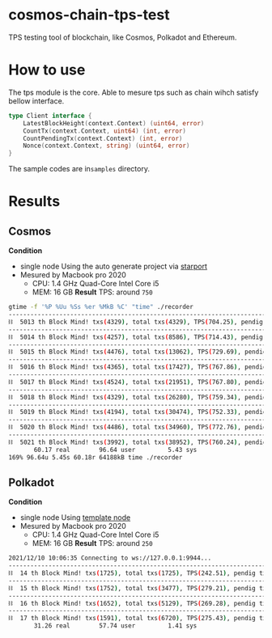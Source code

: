 # cosmos-chain-tps-test
TPS testing tool of blockchain, like Cosmos, Polkadot and Ethereum.

# How to use
The tps module is the core. Able to mesure tps such as chain wihch satisfy bellow interface.
```go
type Client interface {
	LatestBlockHeight(context.Context) (uint64, error)
	CountTx(context.Context, uint64) (int, error)
	CountPendingTx(context.Context) (int, error)
	Nonce(context.Context, string) (uint64, error)
}
```
The sample codes are in`samples` directory.


# Results
## Cosmos
**Condition**
- single node
Using the auto generate project via [starport](https://github.com/tendermint/starport)
- Mesured by Macbook pro 2020
  - CPU: 1.4 GHz Quad-Core Intel Core i5
  - MEM: 16 GB
**Result**
TPS: around `750`
```sh
gtime -f '%P %Uu %Ss %er %MkB %C' "time" ./recorder
------------------------------------------------------------------------------------
⛓  5013 th Block Mind! txs(4329), total txs(4329), TPS(704.25), pendig txs(5515)
------------------------------------------------------------------------------------
⛓  5014 th Block Mind! txs(4257), total txs(8586), TPS(714.43), pendig txs(5446)
------------------------------------------------------------------------------------
⛓  5015 th Block Mind! txs(4476), total txs(13062), TPS(729.69), pendig txs(5872)
------------------------------------------------------------------------------------
⛓  5016 th Block Mind! txs(4365), total txs(17427), TPS(767.86), pendig txs(5343)
------------------------------------------------------------------------------------
⛓  5017 th Block Mind! txs(4524), total txs(21951), TPS(767.80), pendig txs(5539)
------------------------------------------------------------------------------------
⛓  5018 th Block Mind! txs(4329), total txs(26280), TPS(759.34), pendig txs(5538)
------------------------------------------------------------------------------------
⛓  5019 th Block Mind! txs(4194), total txs(30474), TPS(752.33), pendig txs(5531)
------------------------------------------------------------------------------------
⛓  5020 th Block Mind! txs(4486), total txs(34960), TPS(772.76), pendig txs(5403)
------------------------------------------------------------------------------------
⛓  5021 th Block Mind! txs(3992), total txs(38952), TPS(760.24), pendig txs(4946)
       60.17 real        96.64 user         5.43 sys
169% 96.64u 5.45s 60.18r 64188kB time ./recorder
```

## Polkadot
**Condition**
- single node
Using [template node](https://github.com/substrate-developer-hub/substrate-front-end-template)
- Mesured by Macbook pro 2020
  - CPU: 1.4 GHz Quad-Core Intel Core i5
  - MEM: 16 GB
**Result**
TPS: around `250`
```sh
2021/12/10 10:06:35 Connecting to ws://127.0.0.1:9944...
------------------------------------------------------------------------------------
⛓  14 th Block Mind! txs(1725), total txs(1725), TPS(242.51), pendig txs(324)
------------------------------------------------------------------------------------
⛓  15 th Block Mind! txs(1752), total txs(3477), TPS(279.21), pendig txs(134)
------------------------------------------------------------------------------------
⛓  16 th Block Mind! txs(1652), total txs(5129), TPS(269.28), pendig txs(240)
------------------------------------------------------------------------------------
⛓  17 th Block Mind! txs(1591), total txs(6720), TPS(275.43), pendig txs(109)
       31.26 real        57.74 user         1.41 sys
```
